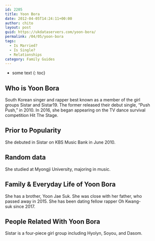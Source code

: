 ```yaml
---
id: 2205
title: Yoon Bora
date: 2012-04-05T14:24:11+00:00
author: chito
layout: post
guid: https://ukdataservers.com/yoon-bora/
permalink: /04/05/yoon-bora
tags:
  - Is Married?
  - Is Single?
  - Relationships
category: Family Guides
---
```


* some text
{: toc}
          
          
## Who is  Yoon Bora
                  
                  
                  
South Korean singer and rapper best known as a member of the girl groups Sistar and Sistar19. The former released their debut single, &#8220;Push Push,&#8221; in 2010. In 2016, she began appearing on the TV dance survival competition Hit The Stage. 
                  
                
                
                
## Prior to Popularity 
                  
                  
                  
She debuted in Sistar on KBS Music Bank in June 2010.
                  
                
                
                
## Random data 
                  
                  
                  
She studied at Myongji University, majoring in music.
                  
                
                
                
## Family & Everyday Life of Yoon Bora
                  
                  
                  
She has a brother, Yoon Jae Suk. She was close with her father, who passed away in 2015. She has been dating fellow rapper Oh Kwang-suk since 2017.
                  
                
                
                
## People Related With  Yoon Bora
                  
                  
                  
Sistar is a four-piece girl group including Hyolyn, Soyou, and Dasom.
                  
                
              
            
          
          
          
    
    
  
